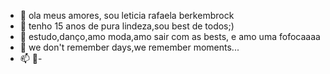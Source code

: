 - 👋 ola meus amores, sou leticia rafaela berkembrock
- 👀 tenho 15 anos de pura lindeza,sou best de todos;)
- 🌱 estudo,danço,amo moda,amo sair com as bests, e amo uma fofocaaaa
- 💞️ we don't remember days,we remember moments...
- 📫 🦖-
<!---
leticia123455/leticia123455 is a ✨ special ✨ repository because its `README.md` (this file) appears on your GitHub profile.
You can click the Preview link to take a look at your changes.
--->
